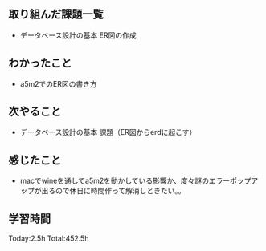 ## 取り組んだ課題一覧
- データベース設計の基本 ER図の作成

## わかったこと
- a5m2でのER図の書き方
  
## 次やること
- データベース設計の基本 課題（ER図からerdに起こす）

## 感じたこと
- macでwineを通してa5m2を動かしている影響か、度々謎のエラーポップアップが出るので休日に時間作って解消しときたい。。

## 学習時間
Today:2.5h
Total:452.5h
